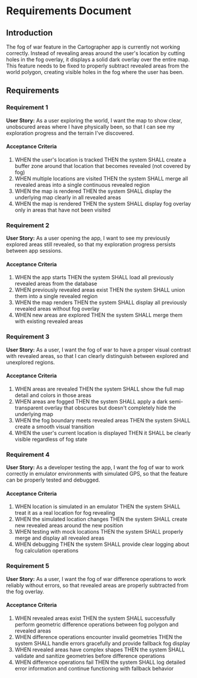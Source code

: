 # Requirements Document

## Introduction

The fog of war feature in the Cartographer app is currently not working correctly. Instead of revealing areas around the user's location by cutting holes in the fog overlay, it displays a solid dark overlay over the entire map. This feature needs to be fixed to properly subtract revealed areas from the world polygon, creating visible holes in the fog where the user has been.

## Requirements

### Requirement 1

**User Story:** As a user exploring the world, I want the map to show clear, unobscured areas where I have physically been, so that I can see my exploration progress and the terrain I've discovered.

#### Acceptance Criteria

1. WHEN the user's location is tracked THEN the system SHALL create a buffer zone around that location that becomes revealed (not covered by fog)
2. WHEN multiple locations are visited THEN the system SHALL merge all revealed areas into a single continuous revealed region
3. WHEN the map is rendered THEN the system SHALL display the underlying map clearly in all revealed areas
4. WHEN the map is rendered THEN the system SHALL display fog overlay only in areas that have not been visited

### Requirement 2

**User Story:** As a user opening the app, I want to see my previously explored areas still revealed, so that my exploration progress persists between app sessions.

#### Acceptance Criteria

1. WHEN the app starts THEN the system SHALL load all previously revealed areas from the database
2. WHEN previously revealed areas exist THEN the system SHALL union them into a single revealed region
3. WHEN the map renders THEN the system SHALL display all previously revealed areas without fog overlay
4. WHEN new areas are explored THEN the system SHALL merge them with existing revealed areas

### Requirement 3

**User Story:** As a user, I want the fog of war to have a proper visual contrast with revealed areas, so that I can clearly distinguish between explored and unexplored regions.

#### Acceptance Criteria

1. WHEN areas are revealed THEN the system SHALL show the full map detail and colors in those areas
2. WHEN areas are fogged THEN the system SHALL apply a dark semi-transparent overlay that obscures but doesn't completely hide the underlying map
3. WHEN the fog boundary meets revealed areas THEN the system SHALL create a smooth visual transition
4. WHEN the user's current location is displayed THEN it SHALL be clearly visible regardless of fog state

### Requirement 4

**User Story:** As a developer testing the app, I want the fog of war to work correctly in emulator environments with simulated GPS, so that the feature can be properly tested and debugged.

#### Acceptance Criteria

1. WHEN location is simulated in an emulator THEN the system SHALL treat it as a real location for fog revealing
2. WHEN the simulated location changes THEN the system SHALL create new revealed areas around the new position
3. WHEN testing with mock locations THEN the system SHALL properly merge and display all revealed areas
4. WHEN debugging THEN the system SHALL provide clear logging about fog calculation operations

### Requirement 5

**User Story:** As a user, I want the fog of war difference operations to work reliably without errors, so that revealed areas are properly subtracted from the fog overlay.

#### Acceptance Criteria

1. WHEN revealed areas exist THEN the system SHALL successfully perform geometric difference operations between fog polygon and revealed areas
2. WHEN difference operations encounter invalid geometries THEN the system SHALL handle errors gracefully and provide fallback fog display
3. WHEN revealed areas have complex shapes THEN the system SHALL validate and sanitize geometries before difference operations
4. WHEN difference operations fail THEN the system SHALL log detailed error information and continue functioning with fallback behavior
